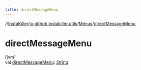 ```yaml
---
title: directMessageMenu
---
```

//[InstaKiller](../../../index.html)/[io.github.instakiller.utils](../index.html)/[Menus](index.html)/[directMessageMenu](direct-message-menu.html)



# directMessageMenu



[jvm]\
val [directMessageMenu](direct-message-menu.html): [String](https://kotlinlang.org/api/latest/jvm/stdlib/kotlin/-string/index.html)




